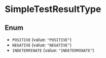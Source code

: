 # SimpleTestResultType

## Enum

* `POSITIVE` (value: `"POSITIVE"`)
* `NEGATIVE` (value: `"NEGATIVE"`)
* `INDETERMINATE` (value: `"INDETERMINATE"`)
